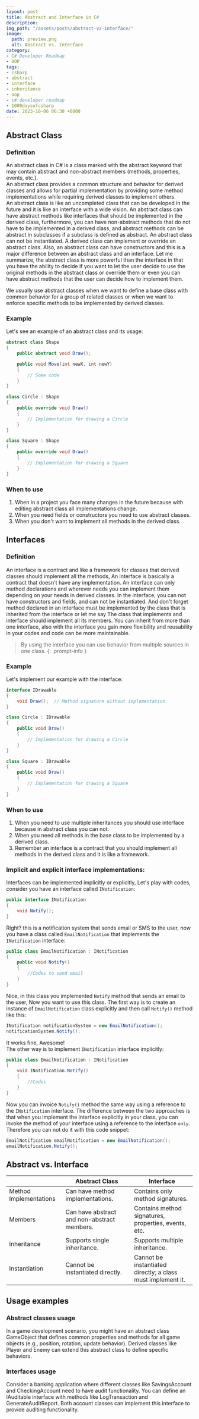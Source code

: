 ```yaml
---
layout: post
title: Abstract and Interface in C#
description:
img_path: "/assets/posts/abstract-vs-interface/"
image:
  path: preview.png
  alt: Abstract vs. Interface
category:
- C# Developer Roadmap
- OOP
tags:
- csharp
- abstract
- interface
- inheritance
- oop
- c# developer roadmap
- 1000daysofcsharp
date: 2023-10-06 06:30 +0000
---
```

## Abstract Class

### Definition

An abstract class in C# is a class marked with the abstract keyword that may contain abstract and non-abstract members (methods, properties, events, etc.).  
An abstract class provides a common structure and behavior for derived classes and allows for partial implementation by providing some method implementations while requiring derived classes to implement others.  
An abstract class is like an uncompleted class that can be developed in the future and it is like an interface with a wide vision. An abstract class can have abstract methods like interfaces that should be implemented in the derived class, furthermore, you can have non-abstract methods that do not have to be implemented in a derived class, and abstract methods can be abstract in subclasses if a subclass is defined as abstract. An abstract class can not be instantiated. A derived class can implement or override an abstract class. Also, an abstract class can have constructors and this is a major difference between an abstract class and an interface.
Let me summarize, the abstract class is more powerful than the interface in that you have the ability to decide if you want to let the user decide to use the original methods in the abstract class or override them or even you can have abstract methods that the user can decide how to implement them.

We usually use abstract classes when we want to define a base class with common behavior for a group of related classes or when we want to enforce specific methods to be implemented by derived classes.

### Example

Let's see an example of an abstract class and its usage:

```csharp
abstract class Shape
{
    public abstract void Draw(); 

    public void Move(int newX, int newY)
    {
        // Some code
    }
}

class Circle : Shape
{
    public override void Draw()
    {
        // Implementation for drawing a Circle
    }
}

class Square : Shape
{
    public override void Draw()
    {
        // Implementation for drawing a Square
    }
}

```

### When to use

1. When in a project you face many changes in the future because with editing abstract class all implementations change.  
2. When you need fields or constructors you need to use abstract classes.  
3. When you don't want to implement all methods in the derived class. 


## Interfaces

### Definition

An interface is a contract and like a framework for classes that derived classes should implement all the methods,
An interface is basically a contract that doesn't have any implementation. An interface can only method declarations and wherever needs you can implement them depending on your needs in derived classes. In the interface, you can not have constructors and fields, and can not be instantiated. And don't forget method declared in an interface must be implemented by the class that is inherited from the interface or let me say The class that implements and interface should implement all its members.
You can inherit from more than one interface, also with the interface you gain more flexibility and reusability in your codes and code can be more maintainable.

>By using the interface you can use behavior from multiple sources in one class.
{: .prompt-info }

### Example

Let's implement our example with the interface:

```csharp
interface IDrawable
{
    void Draw();  // Method signature without implementation
}

class Circle : IDrawable
{
    public void Draw()
    {
        // Implementation for drawing a Circle
    }
}

class Square : IDrawable
{
    public void Draw()
    {
        // Implementation for drawing a Square
    }
}

```

### When to use

1. When you need to use multiple inheritances you should use interface because in abstract class you can not.  
2. When you need all methods in the base class to be implemented by a derived class.  
3. Remember an interface is a contract that you should implement all methods in the derived class and it is like a framework. 

### Implicit and explicit interface implementations:

Interfaces can be implemented implicitly or explicitly, Let's play with codes, consider you have an interface called `INotification`:       

```csharp
public interface INotification
{
    void Notify();
}
```

Right? this is a notification system that sends email or SMS to the user, now you have a class called `EmailNotification` that implements the `INotification` interface:

```csharp
public class EmailNotification : INotification
{
    public void Notify()
    {
        //Codes to send email
    }
}
```

Nice, in this class you implemented `Notify` method that sends an email to the user, Now you want to use this class. The first way is to create an instance of `EmailNotification` class explicitly and then call `Notify()` method like this:

```csharp
INotification notificationSystem = new EmailNotification();
notificationSystem.Notify();
```

It works fine, Awesome!  
The other way is to implement `INotification` interface implicitly:

```csharp
public class EmailNotification : INotification
{
    void INotification.Notify()
    {
        //Codes
    }
}
```

Now you can invoice `Notify()` method the same way using a reference to the `INotification` interface. The difference between the two approaches is that when you implement the interface explicitly in your class, you can invoke the method of your interface using a reference to the interface `only`. Therefore you can not do it with this code snippet:

```csharp
EmailNotification emailNotification = new EmailNotification();
emailNotification.Notify();
```


## Abstract vs. Interface

|                     | Abstract Class                                  | Interface                                |
|---------------------|-------------------------------------------------|------------------------------------------|
| Method Implementations | Can have method implementations.                | Contains only method signatures.         |
| Members             | Can have abstract and non-abstract members.      | Contains method signatures, properties, events, etc. |
| Inheritance         | Supports single inheritance.                     | Supports multiple inheritance.           |
| Instantiation       | Cannot be instantiated directly.                 | Cannot be instantiated directly; a class must implement it. |

## Usage examples

### Abstract classes usage

In a game development scenario, you might have an abstract class GameObject that defines common properties and methods for all game objects (e.g., position, rotation, update behavior). Derived classes like Player and Enemy can extend this abstract class to define specific behaviors.

### Interfaces usage
Consider a banking application where different classes like SavingsAccount and CheckingAccount need to have audit functionality. You can define an IAuditable interface with methods like LogTransaction and GenerateAuditReport. Both account classes can implement this interface to provide auditing functionality.

